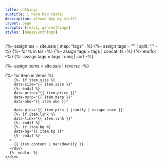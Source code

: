 ```yaml
---
title: unthings
subtitle: i have bad taste!
description: please buy my stuff!
layout: page
scripts: [react, gen/unthings]
styles: [pages/unthings]
---
```


{%- assign tss = site.sale | map: "tags" -%}
{%- assign tags = "" | split: "," -%}
{%- for ts in tss -%}
  {%- assign tags = tags | concat: ts -%}
{%- endfor -%}
{%- assign tags = tags | uniq | sort -%}

{%- assign items = site.sale | reverse -%}

<div id="unthings-container">
  <div id="unthings-data">
    <div
      id="unthings-data-tags"
      data-tags="{{ tags | join: " " }}"
    >
    </div>
    <div id="unthings-data-items">
      {%- for item in items %}
      <div
        data-title="{{ item.title }}"
        data-tags="{{ item.tags | join: " " }}"
        data-sold="{{ item.sold }}"

        {%- if item.size %}
        data-size="{{ item.size }}"
        {%- endif %}
        data-price="{{ item.price }}"
        data-msrp="{{ item.msrp }}"
        data-obo="{{ item.obo }}"

        data-pics='{{ item.pics | jsonify | escape_once }}'
        {%- if item.link %}
        data-link="{{ item.link }}"
        {%- endif %}
        {%- if item.bg %}
        data-bg="{{ item.bg }}"
        {%- endif %}
      >
        {{ item.content | markdownify }}
      </div>
      {%- endfor %}
    </div>
  </div>
</div>
